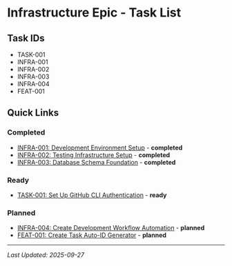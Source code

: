 # Infrastructure Epic - Task List

## Task IDs
- TASK-001
- INFRA-001
- INFRA-002
- INFRA-003
- INFRA-004
- FEAT-001

## Quick Links
### Completed
- [INFRA-001: Development Environment Setup](../../tasks/INFRA-001.md) - **completed**
- [INFRA-002: Testing Infrastructure Setup](../../tasks/INFRA-002.md) - **completed**
- [INFRA-003: Database Schema Foundation](../../tasks/INFRA-003.md) - **completed**

### Ready
- [TASK-001: Set Up GitHub CLI Authentication](../../tasks/TASK-001.md) - **ready**

### Planned
- [INFRA-004: Create Development Workflow Automation](../../tasks/INFRA-004.md) - **planned**
- [FEAT-001: Create Task Auto-ID Generator](../../tasks/FEAT-001.md) - **planned**

---
*Last Updated: 2025-09-27*